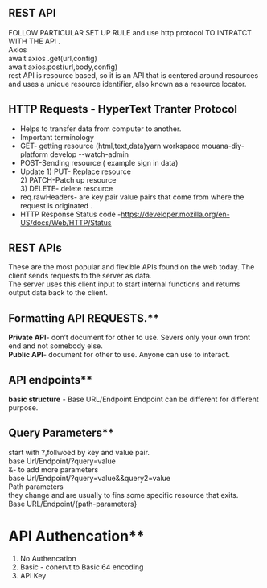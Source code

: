 ## REST API
FOLLOW PARTICULAR SET UP RULE and use http protocol TO INTRATCT WITH THE API . <br/>
Axios<br/>
await axios .get(url,config)<br/>
await axios.post(url,body,config) <br/>
rest API is resource based, so it is an API that is centered around resources and uses a unique resource identifier, also known as a resource locator.
## HTTP Requests - HyperText Tranter Protocol
- Helps to transfer data from computer to another.<br/>
- Important terminology<br/>
- GET- getting resource (html,text,data)yarn workspace mouana-diy-platform develop --watch-admin<br/>
- POST-Sending resource ( example  sign in data)<br/>
- Update    1) PUT- Replace resource<br/>
            2) PATCH-Patch up resource <br/>
            3) DELETE- delete resource <br/>
- req.rawHeaders- are key pair value pairs that come from where the request is originated .<br/>
- HTTP Response Status code -https://developer.mozilla.org/en-US/docs/Web/HTTP/Status<br/>
## REST APIs
These are the most popular and flexible APIs found on the web today. The client sends requests to the server as data. <br/>
The server uses this client input to start internal functions and returns output data back to the client.<br/>
## Formatting API REQUESTS.**
**Private API**- don’t document for other to use. Severs only your  own front end and not somebody else. <br/>
**Public API**- document for other to use. Anyone can use to interact.<br/>
## API endpoints** 
**basic structure** - Base URL/Endpoint Endpoint can be different for different purpose.<br/>
## Query Parameters**<br/>
start with ?,follwoed by key and value pair.<br/>
base Url/Endpoint/?query=value<br/>
&- to add more parameters<br/>
base Url/Endpoint/?query=value&&query2=value<br/>
Path parameters<br/>
they change and are usually to fins some specific resource that exits.<br/>
Base URL/Endpoint/{path-parameters} 
# API Authencation**
1) No Authencation 
2) Basic - conervt to Basic 64 encoding
3) API Key
